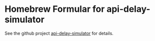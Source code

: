 # Homebrew Formular for api-delay-simulator

See the github project [api-delay-simulator](https://github.com/don41382/api-delay-simulator) for details.